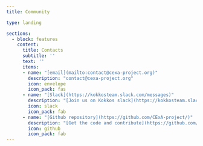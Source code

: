 ```yaml
---
title: Community

type: landing

sections:
  - block: features
    content:
      title: Contacts
      subtitle: ''
      text: ''
      items:
      - name: "[email](mailto:contact@cexa-project.org)"
        description: "contact@cexa-project.org"
        icon: envelope
        icon_pack: fas
      - name: "[Slack](https://kokkosteam.slack.com/messages)"
        description: "[Join us on Kokkos slack](https://kokkosteam.slack.com/messages)"
        icon: slack
        icon_pack: fab
      - name: "[Github repository](https://github.com/CExA-project/)"
        description: "[Get the code and contribute](https://github.com/CExA-project/)"
        icon: github
        icon_pack: fab
---
```

